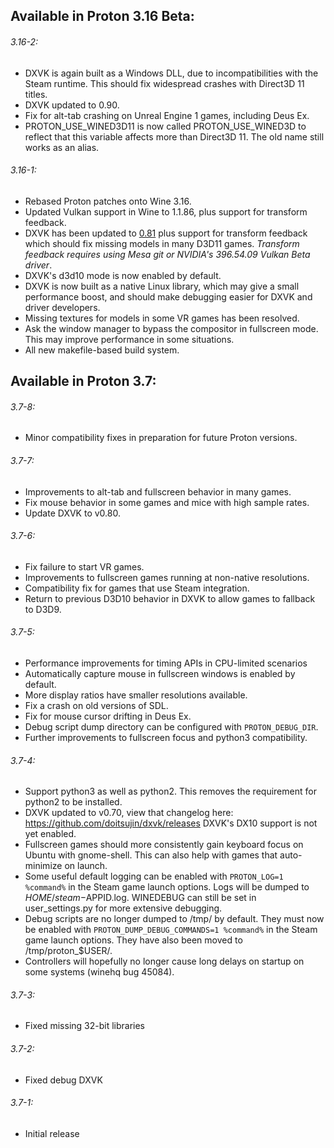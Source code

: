 ## Available in Proton 3.16 Beta:
###### 3.16-2:
- DXVK is again built as a Windows DLL, due to incompatibilities with the Steam runtime. This should fix widespread crashes with Direct3D 11 titles.
- DXVK updated to 0.90.
- Fix for alt-tab crashing on Unreal Engine 1 games, including Deus Ex.
- PROTON_USE_WINED3D11 is now called PROTON_USE_WINED3D to reflect that this variable affects more than Direct3D 11. The old name still works as an alias.
###### 3.16-1:
- Rebased Proton patches onto Wine 3.16.
- Updated Vulkan support in Wine to 1.1.86, plus support for transform feedback.
- DXVK has been updated to [0.81](https://github.com/doitsujin/dxvk/releases/tag/v0.81) plus support for transform feedback which should fix missing models in many D3D11 games. *Transform feedback requires using Mesa git or NVIDIA's 396.54.09 Vulkan Beta driver*. 
- DXVK's d3d10 mode is now enabled by default.
- DXVK is now built as a native Linux library, which may give a small performance boost, and should make debugging easier for DXVK and driver developers.
- Missing textures for models in some VR games has been resolved.
- Ask the window manager to bypass the compositor in fullscreen mode. This may improve performance in some situations.
- All new makefile-based build system.
## Available in Proton 3.7:
###### 3.7-8:
- Minor compatibility fixes in preparation for future Proton versions.
###### 3.7-7:
- Improvements to alt-tab and fullscreen behavior in many games.
- Fix mouse behavior in some games and mice with high sample rates.
- Update DXVK to v0.80.
###### 3.7-6:
- Fix failure to start VR games.
- Improvements to fullscreen games running at non-native resolutions.
- Compatibility fix for games that use Steam integration.
- Return to previous D3D10 behavior in DXVK to allow games to fallback to D3D9.
###### 3.7-5:
- Performance improvements for timing APIs in CPU-limited scenarios
- Automatically capture mouse in fullscreen windows is enabled by default.
- More display ratios have smaller resolutions available.
- Fix a crash on old versions of SDL.
- Fix for mouse cursor drifting in Deus Ex.
- Debug script dump directory can be configured with `PROTON_DEBUG_DIR`.
- Further improvements to fullscreen focus and python3 compatibility.
###### 3.7-4:
- Support python3 as well as python2. This removes the requirement for python2 to be installed.
- DXVK updated to v0.70, view that changelog here: https://github.com/doitsujin/dxvk/releases DXVK's DX10 support is not yet enabled.
- Fullscreen games should more consistently gain keyboard focus on Ubuntu with gnome-shell. This can also help with games that auto-minimize on launch.
- Some useful default logging can be enabled with `PROTON_LOG=1 %command%` in the Steam game launch options. Logs will be dumped to $HOME/steam-$APPID.log. WINEDEBUG can still be set in user_settings.py for more extensive debugging.
- Debug scripts are no longer dumped to /tmp/ by default. They must now be enabled with `PROTON_DUMP_DEBUG_COMMANDS=1 %command%` in the Steam game launch options. They have also been moved to /tmp/proton_$USER/.
- Controllers will hopefully no longer cause long delays on startup on some systems (winehq bug 45084).
###### 3.7-3:
 - Fixed missing 32-bit libraries
###### 3.7-2:
 - Fixed debug DXVK
###### 3.7-1:
 - Initial release
